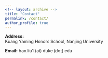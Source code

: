 ```yaml
---
<!-- layout: archive -->
title: "Contact"
permalink: /contact/
author_profile: true
---
```


**Address:**<br>
Kuang Yaming Honors School, Nanjing University<br>
<!--
fasggas
-->
**Email:** hao.liu1 (at) duke (dot) edu
